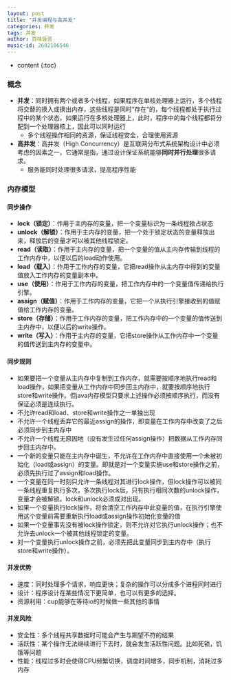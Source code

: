 ```yaml
---
layout: post
title: "并发编程与高并发"
categories: 并发
tags: 并发
author: 百味皆苦
music-id: 2602106546
---
```


* content
{:toc}
### 概念

- **并发**：同时拥有两个或者多个线程，如果程序在单核处理器上运行，多个线程将交替的换入或换出内存，这些线程是同时“存在”的，每个线程都处于执行过程中的某个状态，如果运行在多核处理器上，此时，程序中的每个线程都将分配到一个处理器核上，因此可以同时运行
  - 多个线程操作相同的资源，保证线程安全，合理使用资源
- **高并发**：高并发（High Concurrency）是互联网分布式系统架构设计中必须考虑的因素之一，它通常是指，通过设计保证系统能够**同时并行处理**很多请求。
  - 服务能同时处理很多请求，提高程序性能

### 内存模型

#### 同步操作

- **lock（锁定）**：作用于主内存的变量，把一个变量标识为一条线程独占状态
- **unlock（解锁）**：作用于主内存的变量，把一个处于锁定状态的变量释放出来，释放后的变量才可以被其他线程锁定。
- **read（读取）**：作用于主内存的变量，把一个变量的值从主内存传输到线程的工作内存中，以便以后的load动作使用。
- **load（载入）**：作用于工作内存的变量，它把read操作从主内存中得到的变量值放入工作内存的变量副本中。
- **use（使用）**：作用于工作内存的变量，把工作内存中的一个变量值传递给执行引擎。
- **assign（赋值）**：作用于工作内存的变量，它把一个从执行引擎接收到的值赋值给工作内存的变量。
- **store（存储）**：作用于工作内存的变量，把工作内存中的一个变量的值传送到主内存中，以便以后的write操作。
- **write（写入）**：作用于主内存的变量，它把store操作从工作内存中一个变量的值传送到主内存的变量中。

#### 同步规则

- 如果要把一个变量从主内存中复制到工作内存，就需要按顺序地执行read和load操作，如果把变量从工作内存中同步回主内存中，就要按顺序地执行store和write操作。但java内存模型只要求上述操作必须按顺序执行，而没有保证必须是连续执行。
- 不允许read和load、store和write操作之一单独出现
- 不允许一个线程丢弃它的最近assign的操作，即变量在工作内存中改变了之后必须同步到主内存中
- 不允许一个线程无原因地（没有发生过任何assign操作）把数据从工作内存同步回主内存中。
- 一个新的变量只能在主内存中诞生，不允许在工作内存中直接使用一个未被初始化（load或assign）的变量。即就是对一个变量实施use和store操作之前，必须先执行过了assign和load操作。
- 一个变量在同一时刻只允许一条线程对其进行lock操作，但lock操作可以被同一条线程重复执行多次，多次执行lock后，只有执行相同次数的unlock操作，变量才会被解锁。lock和unlock必须成对出现。
- 如果一个变量执行lock操作，将会清空工作内存中此变量的值，在执行引擎使用这个变量前需要重新执行load或assign操作初始化变量的值
- 如果一个变量事先没有被lock操作锁定，则不允许对它执行unlock操作；也不允许去unlock一个被其他线程锁定的变量。
- 对一个变量执行unlock操作之前，必须先把此变量同步到主内存中（执行store和write操作）。

#### 并发优势

- 速度：同时处理多个请求，响应更快；复杂的操作可以分成多个进程同时进行
- 设计：程序设计在某些情况下更简单，也可以有更多的选择。
- 资源利用：cup能够在等待io的时候做一些其他的事情

#### 并发风险

- 安全性：多个线程共享数据时可能会产生与期望不符的结果
- 活跃性：某个操作无法继续进行下去时，就会发生活跃性问题。比如死锁，饥饿等问题
- 性能：线程过多时会使得CPU频繁切换，调度时间增多，同步机制，消耗过多内存